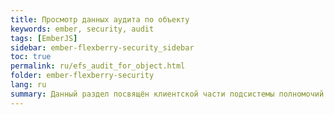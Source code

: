 ```yaml
---
title: Просмотр данных аудита по объекту
keywords: ember, security, audit
tags: [EmberJS]
sidebar: ember-flexberry-security_sidebar
toc: true
permalink: ru/efs_audit_for_object.html
folder: ember-flexberry-security
lang: ru
summary: Данный раздел посвящён клиентской части подсистемы полномочий и аудита изменения данных.
---
```

